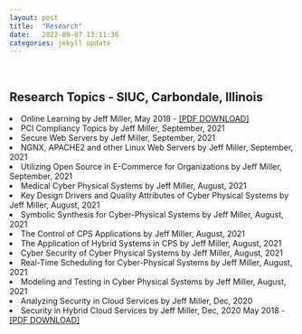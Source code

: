 ```yaml
---
layout: post
title:  "Research"
date:   2022-09-07 13:11:36
categories: jekyll update
---
```

<br>

Research Topics - SIUC, Carbondale, Illinois  
---
<li>Online Learning by Jeff Miller, May 2018 - <a href="https://jmillersiu.github.io/assets/Miller_Online_Learning_pdf.pdf" download>[PDF DOWNLOAD]</a></li>
<li>PCI Compliancy Topics by Jeff Miller, September, 2021</li>
<li>Secure Web Servers by Jeff Miller, September, 2021</li>
<li>NGNX, APACHE2 and other Linux Web Servers by Jeff Miller, September, 2021</li>
<li>Utilizing Open Source in E-Commerce for Organizations by Jeff Miller, September, 2021</li>
<li>Medical Cyber Physical Systems by Jeff Miller, August, 2021</li>
<li>Key Design Drivers and Quality Attributes of Cyber Physical Systems by Jeff Miller, August, 2021</li>
<li>Symbolic Synthesis for Cyber-Physical Systems by Jeff Miller, August, 2021</li>
<li>The Control of CPS Applications by Jeff Miller, August, 2021</li>
<li>The Application of Hybrid Systems in CPS by Jeff Miller, August, 2021</li>
<li>Cyber Security of Cyber Physical Systems by Jeff Miller, August, 2021</li>
<li>Real-Time Scheduling for Cyber-Physical Systems by Jeff Miller, August, 2021</li>
<li>Modeling and Testing in Cyber Physical Systems by Jeff Miller, August, 2021</li>
<li>Analyzing Security in Cloud Services by Jeff Miller, Dec, 2020</li>
<li>Security in Hybrid Cloud Services by Jeff Miller, Dec, 2020 May 2018 - <a href="https://jmillersiu.github.io/assets/SHCS_5_18.pdf" download>[PDF DOWNLOAD]
</a></li>
<br>
